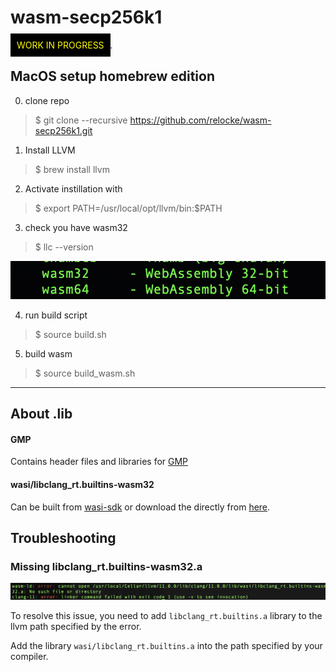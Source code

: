 # wasm-secp256k1

<span style="color:yellow;background:BLACK;padding:10px;">WORK IN PROGRESS</span>.


## MacOS setup homebrew edition

0. clone repo
> $ git clone --recursive https://github.com/relocke/wasm-secp256k1.git

1. Install LLVM
> $ brew install llvm
2. Activate instillation with
> $ export PATH=/usr/local/opt/llvm/bin:$PATH
3. check you have wasm32
> $ llc --version
<img src="static/wasm32-llc.png">

4. run build script
> $ source build.sh

5. build wasm

> $ source build_wasm.sh

--- 

## About .lib

#### GMP
Contains header files and libraries for [GMP](https://gmplib.org/)

#### wasi/libclang_rt.builtins-wasm32

Can be built from [wasi-sdk](https://github.com/WebAssembly/wasi-sdk) or download the directly from [here](https://github.com/WebAssembly/wasi-sdk/releases).


## Troubleshooting

### Missing libclang_rt.builtins-wasm32.a
<img src="static/error-linker.png">

To resolve this issue, you need to add `libclang_rt.builtins.a` library to the llvm path specified by the error.

Add the library `wasi/libclang_rt.builtins.a` into the path specified by your compiler.

